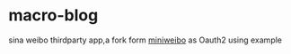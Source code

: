 # macro-blog

sina weibo thirdparty app,a fork form [miniweibo](http://michaelliao.github.com/sinaweibopy/) as Oauth2 using example